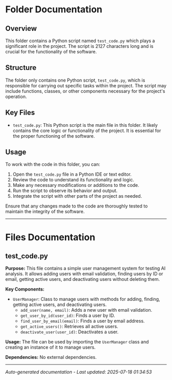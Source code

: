 # Folder Documentation

## Overview
This folder contains a Python script named `test_code.py` which plays a significant role in the project. The script is 2127 characters long and is crucial for the functionality of the software.

## Structure
The folder only contains one Python script, `test_code.py`, which is responsible for carrying out specific tasks within the project. The script may include functions, classes, or other components necessary for the project's operation.

## Key Files
- `test_code.py`: This Python script is the main file in this folder. It likely contains the core logic or functionality of the project. It is essential for the proper functioning of the software.

## Usage
To work with the code in this folder, you can:
1. Open the `test_code.py` file in a Python IDE or text editor.
2. Review the code to understand its functionality and logic.
3. Make any necessary modifications or additions to the code.
4. Run the script to observe its behavior and output.
5. Integrate the script with other parts of the project as needed.

Ensure that any changes made to the code are thoroughly tested to maintain the integrity of the software.

---

# Files Documentation

## test_code.py

**Purpose:** This file contains a simple user management system for testing AI analysis. It allows adding users with email validation, finding users by ID or email, getting active users, and deactivating users without deleting them.

**Key Components:**
- `UserManager`: Class to manage users with methods for adding, finding, getting active users, and deactivating users.
  - `add_user(name, email)`: Adds a new user with email validation.
  - `get_user_by_id(user_id)`: Finds a user by ID.
  - `find_user_by_email(email)`: Finds a user by email address.
  - `get_active_users()`: Retrieves all active users.
  - `deactivate_user(user_id)`: Deactivates a user.

**Usage:** The file can be used by importing the `UserManager` class and creating an instance of it to manage users.

**Dependencies:** No external dependencies.

---
*Auto-generated documentation - Last updated: 2025-07-18 01:34:53*
